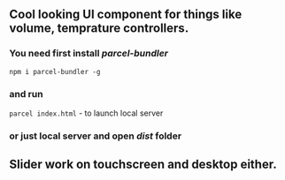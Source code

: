 ## Cool looking UI component for things like volume, temprature controllers.

### You need first install *parcel-bundler*
`npm i parcel-bundler -g`
### and run
`parcel index.html` - to launch local server
### or just local server and open *dist* folder

## Slider work on touchscreen and desktop either.
